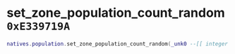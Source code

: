 # set_zone_population_count_random `0xE339719A`

```lua
natives.population.set_zone_population_count_random(_unk0 --[[ integer ]], _unk1 --[[ integer ]], _unk2 --[[ integer ]])
```
